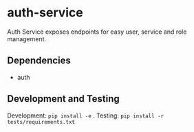 # auth-service

Auth Service exposes endpoints for easy user, service and role management.

## Dependencies

- auth

## Development and Testing

Development: `pip install -e` . Testing: `pip install -r tests/requirements.txt`
